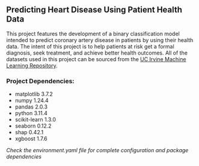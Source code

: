 ## Predicting Heart Disease Using Patient Health Data

This project features the development of a binary classification model intended to predict coronary artery disease in patients by using their health data. The intent of this project is to help patients at risk get a formal diagnosis, seek treatment, and achieve better health outcomes. All of the datasets used in this project can be sourced from the [UC Irvine Machine Learning Repository][1].

### Project Dependencies:

- matplotlib 3.7.2
- numpy 1.24.4
- pandas 2.0.3
- python 3.11.4
- scikit-learn 1.3.0
- seaborn 0.12.2
- shap 0.42.1
- xgboost 1.7.6

*Check the environment.yaml file for complete configuration and package dependencies*

[1]: https://archive.ics.uci.edu/dataset/45/heart+disease